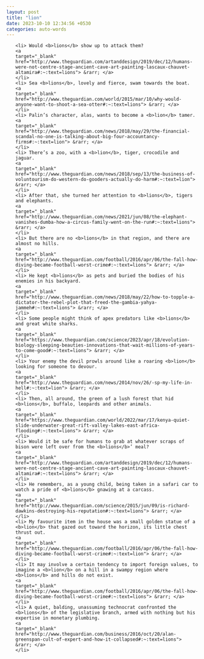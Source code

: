 ```yaml
---
layout: post
title: "lion"
date: 2023-10-10 12:34:56 +0530
categories: auto-words
---
```

<ol>

    <li> Would <b>lions</b> show up to attack them?
    <a 
    target="_blank" 
    href="http://www.theguardian.com/artanddesign/2019/dec/12/humans-were-not-centre-stage-ancient-cave-art-painting-lascaux-chauvet-altamira#:~:text=lions"> &rarr; </a>
    </li>
    <li> Sea <b>lions</b>, lovely and fierce, swam towards the boat.
    <a 
    target="_blank" 
    href="http://www.theguardian.com/world/2015/mar/10/why-would-anyone-want-to-shoot-a-sea-otter#:~:text=lions"> &rarr; </a>
    </li>
    <li> Palin’s character, alas, wants to become a <b>lion</b> tamer.
    <a 
    target="_blank" 
    href="http://www.theguardian.com/news/2018/may/29/the-financial-scandal-no-one-is-talking-about-big-four-accountancy-firms#:~:text=lion"> &rarr; </a>
    </li>
    <li> There’s a zoo, with a <b>lion</b>, tiger, crocodile and jaguar.
    <a 
    target="_blank" 
    href="http://www.theguardian.com/news/2018/sep/13/the-business-of-voluntourism-do-western-do-gooders-actually-do-harm#:~:text=lion"> &rarr; </a>
    </li>
    <li> After that, she turned her attention to <b>lions</b>, tigers and elephants.
    <a 
    target="_blank" 
    href="http://www.theguardian.com/news/2021/jun/08/the-elephant-vanishes-dumba-how-a-circus-family-went-on-the-run#:~:text=lions"> &rarr; </a>
    </li>
    <li> But there are no <b>lions</b> in that region, and there are almost no hills.
    <a 
    target="_blank" 
    href="http://www.theguardian.com/football/2016/apr/06/the-fall-how-diving-became-football-worst-crime#:~:text=lions"> &rarr; </a>
    </li>
    <li> He kept <b>lions</b> as pets and buried the bodies of his enemies in his backyard.
    <a 
    target="_blank" 
    href="http://www.theguardian.com/news/2018/may/22/how-to-topple-a-dictator-the-rebel-plot-that-freed-the-gambia-yahya-jammeh#:~:text=lions"> &rarr; </a>
    </li>
    <li> Some people might think of apex predators like <b>lions</b> and great white sharks.
    <a 
    target="_blank" 
    href="https://www.theguardian.com/science/2023/apr/18/evolution-biology-sleeping-beauties-innovations-that-wait-millions-of-years-to-come-good#:~:text=lions"> &rarr; </a>
    </li>
    <li> Your enemy the devil prowls around like a roaring <b>lion</b> looking for someone to devour.
    <a 
    target="_blank" 
    href="http://www.theguardian.com/news/2014/nov/26/-sp-my-life-in-hell#:~:text=lion"> &rarr; </a>
    </li>
    <li> Then, all around, the green of a lush forest that hid <b>lions</b>, buffalo, leopards and other animals.
    <a 
    target="_blank" 
    href="https://www.theguardian.com/world/2022/mar/17/kenya-quiet-slide-underwater-great-rift-valley-lakes-east-africa-flooding#:~:text=lions"> &rarr; </a>
    </li>
    <li> Would it be safe for humans to grab at whatever scraps of bison were left over from the <b>lions</b>’ meal?
    <a 
    target="_blank" 
    href="http://www.theguardian.com/artanddesign/2019/dec/12/humans-were-not-centre-stage-ancient-cave-art-painting-lascaux-chauvet-altamira#:~:text=lions"> &rarr; </a>
    </li>
    <li> He remembers, as a young child, being taken in a safari car to watch a pride of <b>lions</b> gnawing at a carcass.
    <a 
    target="_blank" 
    href="http://www.theguardian.com/science/2015/jun/09/is-richard-dawkins-destroying-his-reputation#:~:text=lions"> &rarr; </a>
    </li>
    <li> My favourite item in the house was a small golden statue of a <b>lion</b> that gazed out toward the horizon, its little chest thrust out.
    <a 
    target="_blank" 
    href="http://www.theguardian.com/football/2016/apr/06/the-fall-how-diving-became-football-worst-crime#:~:text=lion"> &rarr; </a>
    </li>
    <li> It may involve a certain tendency to import foreign values, to imagine a <b>lion</b> on a hill in a swampy region where <b>lions</b> and hills do not exist.
    <a 
    target="_blank" 
    href="http://www.theguardian.com/football/2016/apr/06/the-fall-how-diving-became-football-worst-crime#:~:text=lions"> &rarr; </a>
    </li>
    <li> A quiet, balding, unassuming technocrat confronted the <b>lions</b> of the legislative branch, armed with nothing but his expertise in monetary plumbing.
    <a 
    target="_blank" 
    href="http://www.theguardian.com/business/2016/oct/20/alan-greenspan-cult-of-expert-and-how-it-collapsed#:~:text=lions"> &rarr; </a>
    </li>